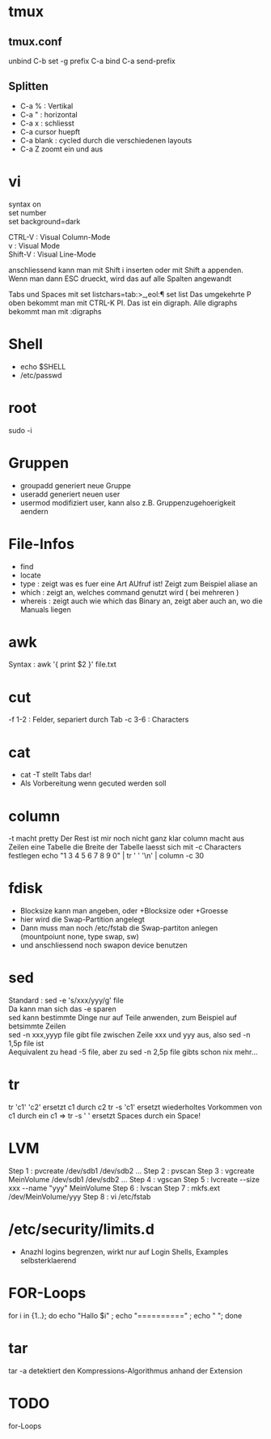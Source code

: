 tmux
====

tmux.conf
---------
 unbind C-b
 set -g prefix C-a
 bind C-a send-prefix

Splitten
--------
- C-a % : Vertikal  
- C-a " : horizontal  
- C-a x : schliesst  
- C-a cursor huepft  
- C-a blank : cycled durch die verschiedenen layouts   
- C-a Z zoomt ein und aus



vi
==
syntax on  
set number  
set background=dark  

CTRL-V : Visual Column-Mode   
v : Visual Mode  
Shift-V : Visual Line-Mode  

anschliessend kann man mit Shift i inserten oder mit Shift a appenden. Wenn man dann ESC drueckt, wird das auf alle Spalten angewandt  

Tabs und Spaces mit
set listchars=tab:>_,eol:¶
set list
Das umgekehrte P oben bekommt man mit CTRL-K PI.
Das ist ein digraph.
Alle digraphs bekommt man mit :digraphs

Shell
=====
- echo $SHELL   
- /etc/passwd    




root
====
sudo -i


Gruppen
=======

- groupadd generiert neue Gruppe
- useradd generiert neuen user
- usermod modifiziert user, kann also z.B. Gruppenzugehoerigkeit aendern

File-Infos
==========
- find 
- locate
- type : zeigt was es fuer eine Art AUfruf ist! Zeigt zum Beispiel aliase an
- which : zeigt an, welches command genutzt wird ( bei mehreren ) 
- whereis : zeigt auch wie which das Binary an, zeigt aber auch an, wo die Manuals liegen


awk
===
Syntax : awk '{ print $2 }' file.txt


cut
===
-f 1-2 : Felder, separiert durch Tab
-c 3-6 : Characters 


cat
===
- cat -T stellt Tabs dar!
- Als Vorbereitung wenn gecuted werden soll  

column
======
-t macht pretty
Der Rest ist mir noch nicht ganz klar
column macht aus Zeilen eine Tabelle
die Breite der Tabelle laesst sich mit -c Characters festlegen 
echo "1 3 4 5 6 7 8 9 0"  | tr ' ' '\n' | column -c 30 


fdisk
=====
- Blocksize kann man angeben, oder +Blocksize oder +Groesse
- hier wird die Swap-Partition angelegt
- Dann muss man noch  /etc/fstab die Swap-partiton anlegen (mountpoiunt none, type swap, sw)
- und anschliessend noch swapon device benutzen

sed
===
Standard : sed -e 's/xxx/yyy/g' file  
Da kann man sich das -e sparen  
sed kann bestimmte Dinge nur auf Teile anwenden, zum Beispiel auf betsimmte Zeilen  
sed -n xxx,yyyp file gibt file zwischen Zeile xxx und yyy aus, also sed -n 1,5p file ist  
Aequivalent zu head -5 file, aber zu sed -n 2,5p file gibts schon nix mehr...  
  

tr
==
tr 'c1' 'c2' ersetzt c1 durch c2
tr -s 'c1'  ersetzt wiederholtes Vorkommen von c1 durch ein c1 
=> tr -s ' ' ersetzt Spaces durch ein Space!


LVM
===
Step 1 : pvcreate /dev/sdb1 /dev/sdb2 ...
Step 2 : pvscan
Step 3 : vgcreate MeinVolume /dev/sdb1  /dev/sdb2 ...
Step 4 : vgscan
Step 5 : lvcreate --size xxx --name "yyy" MeinVolume
Step 6 : lvscan
Step 7 : mkfs.ext /dev/MeinVolume/yyy
Step 8 : vi /etc/fstab


/etc/security/limits.d
======================
- Anazhl logins begrenzen, wirkt nur auf Login Shells, Examples selbsterklaerend


FOR-Loops
=========
for i in {1..}; do echo "Hallo $i" ; echo "==========" ; echo " "; done



tar
===
tar -a detektiert den Kompressions-Algorithmus anhand der Extension


TODO
====
for-Loops

